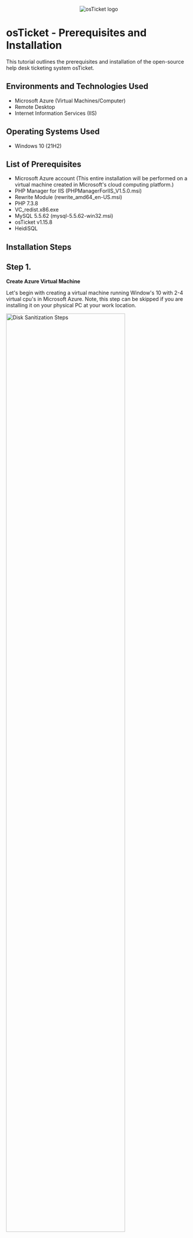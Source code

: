 <p align="center">
<img src="https://i.imgur.com/Clzj7Xs.png" alt="osTicket logo"/>
</p>

<h1>osTicket - Prerequisites and Installation</h1>
This tutorial outlines the prerequisites and installation of the open-source help desk ticketing system osTicket.<br />



<h2>Environments and Technologies Used</h2>

- Microsoft Azure (Virtual Machines/Computer)
- Remote Desktop
- Internet Information Services (IIS)

<h2>Operating Systems Used </h2>

- Windows 10</b> (21H2)

<h2>List of Prerequisites</h2>

- Microsoft Azure account (This entire installation will be performed on a virtual machine created in Microsoft's cloud computing platform.)
- PHP Manager for IIS (PHPManagerForIIS_V1.5.0.msi)
- Rewrite Module (rewrite_amd64_en-US.msi) 
- PHP 7.3.8 
- VC_redist.x86.exe
- MySQL 5.5.62 (mysql-5.5.62-win32.msi)
- osTicket v1.15.8
- HeidiSQL


<h2>Installation Steps</h2>


<h2>Step 1.</h2> 

**Create Azure Virtual Machine** 
<p>
Let's begin with creating a virtual machine running Window's 10 with 2-4 virtual cpu's in Microsoft Azure. Note, this step can be skipped if you are installing it on your physical PC at your work location.
<p>
<p>
<img src="https://i.imgur.com/U1HVP9X.png" height="80%" width="80%" alt="Disk Sanitization Steps"/>
</p>
<p>
</p>
<br />

<h2>Step 2.</h2> 

**Install / Enable IIS in Windows with CGI and Common HTTP Features.** 
<p>
To do this open the control panel, select Programs and then click Turn Windows features on or off. From here expand the folder labeled Internet Information Services -> Web Management Tools and check the box for IIS Management Console. Do the same for the folder labeled Internet Information Services -> World Wide Web Services -> Application Development Features and check the box for CGI, as well as checking the Common HTTP Features folder.
<p>
<p>
<img src="https://imgur.com/ylDKgJO.png" height="60%" width="60%" alt="Disk Sanitization Steps"/> <img src="https://imgur.com/ZCyA8PW.png" height="60%" width="60%" alt="Disk Sanitization Steps"/>
</p>
<p>
</p>
<br />

<h2>Step 3.</h2> 

**Download and install PHP Manager for IIS (PHPManagerForIIS_V1.5.0.msi)**
<p>
<p>
<img src="https://imgur.com/WxftCi4.png" height="50%" width="50%" alt="Disk Sanitization Steps"/>
</p>
<p>
</p>
<br />

<h2>Step 4.</h2> 

**Download and install Rewrite Module (rewrite_amd64_en-US.msi)**
<p>
<p>
<img src="https://imgur.com/3JxWkZg.png" height="50%" width="50%" alt="Disk Sanitization Steps"/>
</p>
<p>
 </p>
<br />

<h2>Step 5.</h2>  

**Download PHP 7.3.8 (php-7.3.8-nts-Win32-VC15-x86.zip).** 
<p>
Next create the directory C:\PHP. To do this go to the C:\ drive and create a new folder in it named PHP. Now unzip the contents of PHP 7.3.8 into C:\PHP.
<p>
<p>
<img src="https://imgur.com/q3GhlI2.png" height="70%" width="70%" alt="Disk Sanitization Steps"/> 
</p>
<p>
<br />

<h2>Step 6.</h2>  Download and install VC_redist.x86.exe (Microsoft Visual C ++)
<p>
<p>
<img src="https://imgur.com/55Z0SVc.png" height="50%" width="50%" alt="Disk Sanitization Steps"/>
</p>
<p>
</p>
<br />

<h2>Step 7.</h2>  Now let's configure MySQL, a popular open source database. Download and install MySQL 5.5.62 (mysql-5.5.62-win32.msi). Select Typical Setup when prompted and check the box for Launch Configuration Wizard (after install). Choose Standard Configuration -> Install as Windows Service -> choose a password and finish the install.
<p>
<p>
<img src="https://imgur.com/9CGk2QI.png" height="50%" width="50%" alt="Disk Sanitization Steps"/> <img src="https://imgur.com/o6j4UuT.png" height="50%" width="50%" alt="Disk Sanitization Steps"/> <img src="https://imgur.com/VGilvlV.png" height="50%" width="50%" alt="Disk Sanitization Steps"/> <img src="https://imgur.com/vNEISe8.png" height="50%" width="50%" alt="Disk Sanitization Steps"/> <img src="https://imgur.com/84OcpT4.png" height="50%" width="50%" alt="Disk Sanitization Steps"/> 
</p>
<p>
</p>
<br />

<h2>Step 8.</h2>  Open Internet Information Services (IIS) as an Admin (Go to the start menu and type IIS, right click on it and select Run as Administrator).
<p>
<p>
<img src="https://imgur.com/V9X2VDG.png" height="70%" width="70%" alt="Disk Sanitization Steps"/>
</p>
<p>
</p>
<br />

<h2>Step 9.</h2> Select PHP Manager from within IIS and click on Register new PHP version. In the Register new PHP window, select the CGI file that we installed in step 2. Now restart the IIS server by clicking on Restart in the upper right hand corner of the IIS window (as shown in the screenshot above).
<p>
<p>
<img src="https://imgur.com/SxczZ54.png" height="50%" width="50%" alt="Disk Sanitization Steps"/> <img src="https://imgur.com/0oXHWnI.png" height="50%" width="50%" alt="Disk Sanitization Steps"/>  
</p>
<p>
</p>
<br />

<h2>Step 10.</h2> Now it's time to install osTicket. First download osTicket v1.15.8. From that download copy the folder labeled "upload" and paste it in this directory c:\inetpub\wwwroot. Within c:\inetpub\wwwroot, Rename “upload” to “osTicket”. Go back to the IIS window and restart the IIS server again by clicking the Restart button in the upper right corner.

<p>
<p>
<img src="https://imgur.com/ujtdN5L.png" height="50%" width="50%" alt="Disk Sanitization Steps"/> <img src="https://imgur.com/anH14w0.png" height="50%" width="50%" alt="Disk Sanitization Steps"/>
</p>
<p>
</p>
<br />

<h2>Step 11.</h2> We can now open the osTicket install window by going to the IIS -> selecting the drop down folder under Connections (on the left side of the window) -> go to sites -> Default -> osTicket. Now click on “Browse *:80” under the browse folder all the way on the right. This will open a new web browser window with the osTicket installer menu.
<p>
<p>
<img src="https://imgur.com/TFlaKlJ.png" height="50%" width="50%" alt="Disk Sanitization Steps"/> <img src="https://imgur.com/31tJJAG.png" height="50%" width="50%" alt="Disk Sanitization Steps"/>
</p>
<p>
</p>
<br />

<h2>Step 12.</h2> Enable extensions for the osTicket installer (Note that some extensions are not enabled in the installer screen above). Go back to IIS, sites -> Default -> osTicket. Now double-click PHP Manager -> Click “Enable or disable an extension” and enable the following extensions: <p> <h4>php_imap.dll</h4> <p>  <h4>php_intl.dll</h4> <p></p>  <h4>php_opcache.dll</h4>
<p>
<p>
<img src="https://imgur.com/NClJXyl.png" height="60%" width="60%" alt="Disk Sanitization Steps"/>
</p>
<p>
</p>
<br />

<h2>Step 13.</h2> Refresh the osTicket site in your browser, observe the changes in the enabled extensions.
<p>
<p>
<img src="https://imgur.com/IpbTHjx.png" height="60%" width="60%" alt="Disk Sanitization Steps"/> 
</p>
<p>
</p>
<br />

<h2>Step 14.</h2> Rename ost-sampleconfig.php. From: C:\inetpub\wwwroot\osTicket\include\ost-sampleconfig.php change this to: C:\inetpub\wwwroot\osTicket\include\ost-config.php
<p>
<p>
<img src="https://imgur.com/yNfnyMz.png" height="60%" width="60%" alt="Disk Sanitization Steps"/> 
</p>
<p>
</p>
<br />

<h2>Step 15.</h2> Assign Permissions: ost-config.php. Right click on C:\inetpub\wwwroot\osTicket\include\ost-config.php and select Properties. Go to the Security tab and choose Advanced. In the Advanced tab click on Disable inheritance and select Remove All Permissions.
<p>
<p>
<p>
<img src="https://imgur.com/weqfFDW.png" height="60%" width="60%" alt="Disk Sanitization Steps"/> 
</p>
<p>
</p>
<br />

<h2>Step 16.</h2> Assign Permissions (continued): ost-config.php. Right click on C:\inetpub\wwwroot\osTicket\include\ost-config.php and select Properties. Go to the Security tab and choose Edit. In the Edit tab set Principal to Everyone -> Type: Allow -> Check all permission boxes.
<p>
<p>
<p>
<img src="https://imgur.com/zXENjAX.png" height="60%" width="60%" alt="Disk Sanitization Steps"/> 
</p>
<p>
</p>
<br />

<h2>Step 17.</h2>  Download and install HeidiSQL (This will allow us to connect to the MySQL sever and setup a database that osTicket will use.) After downloading and installing, Open Heidi SQL -> Click "New" on the bottom left corner to create a new session -> For the username type "root" and enter the same password used for MySQL that was created in step 7 -> Click "Open". Now we will create a new database named osTicket. To do this right click on the "Unamed" tab on the left hand side of the HeidiSQL window and select "Create new" -> select "Database" -> name it "osTicket" -> click ok.
<p>
<p>
<p>
<img src="https://imgur.com/Wh0nI0L.png" height="60%" width="60%" alt="Disk Sanitization Steps"/> <img src="https://imgur.com/pLptFCq.png" height="60%" width="60%" alt="Disk Sanitization Steps"/> <img src="https://imgur.com/RQhSE7e.png" height="60%" width="60%" alt="Disk Sanitization Steps"/> 
</p>
<p>
</p>
<br />

<h2>Step 18.</h2> Continue Setting up osTicket in the browser (click Continue).
<p>
<p>
<p>
<img src="https://imgur.com/NqpYfeo.png" height="60%" width="60%" alt="Disk Sanitization Steps"/> 
</p>
<p>
</p>
<br />

<h2>Step 19.</h2> Now fill out the information required for System Settings/Admin User/Database Settings. For the "System Settings" section enter a unique "Helpdesk Name" and "Default Email" of your choice (for this example I am simply using Helpdesk for the name and helpdesk@osTicket.com for the email.) For the "Admin User" section fill in the name of who will be assigned this role along with their email. Now assign their "Username" and "Password" for logging in (make sure to save this information somewhere secure). In the "Database Settings" section enter in the the "MySQL Database" field the database name we just created in HeidiSQL called "osTicket". For the the "MySQL Username" enter "root" and for the "MySQL Password" enter in the password you assigned in the previous steps. Finally click "Install Now".
<p>
<p>
<p>
<img src="https://imgur.com/PpU3YbU.png" height="60%" width="60%" alt="Disk Sanitization Steps"/> 
</p>
<p>
</p>
<br />

<h2>Step 20.</h2> Congratulations, osTicket setup is now complete! You can log in as the administrator using the following link: http://localhost/osTicket/scp/login.php
<p>
<p>
<p>
<img src="https://imgur.com/cAi7a9i.png" height="60%" width="60%" alt="Disk Sanitization Steps"/> <img src="https://imgur.com/0KMrBI5.png" height="60%" width="60%" alt="Disk Sanitization Steps"/> 
</p>
</p>
<p>
</p>
<br />

<h2>Step 21.</h2> Install Cleanup. Delete the "setup" folder located here C:\inetpub\wwwroot\osTicket. Finally set Permissions to “Read” only for the ost-config.php file located here: C:\inetpub\wwwroot\osTicket\include\ost-config.php. All done, good job!!!
<p>
<p>
<p>
<img src="https://imgur.com/7Pu1Ijv.png" height="60%" width="60%" alt="Disk Sanitization Steps"/> <img src="https://imgur.com/EqLyFJM.png" height="60%" width="60%" alt="Disk Sanitization Steps"/>

</p>
<p>
</p>
<br />
